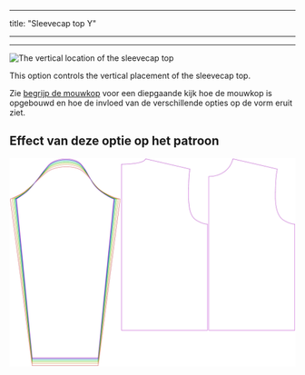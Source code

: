 - - -
title: "Sleevecap top Y"
- - -

---

![The vertical location of the sleevecap top](./sleevecaptopfactory.svg)

This option controls the vertical placement of the sleevecap top.

<Tip>

Zie [begrijp de mouwkop](/docs/patterns/brian/options#understanding-the-sleevecap) voor een diepgaande
kijk hoe de mouwkop is opgebouwd en hoe de invloed van de verschillende opties op de vorm eruit ziet.

</Tip>

## Effect van deze optie op het patroon

![This image shows the effect of this option by superimposing several variants that have a different value for this option](brian_sleevecaptopfactory_sample.svg "Effect of this option on the pattern")
